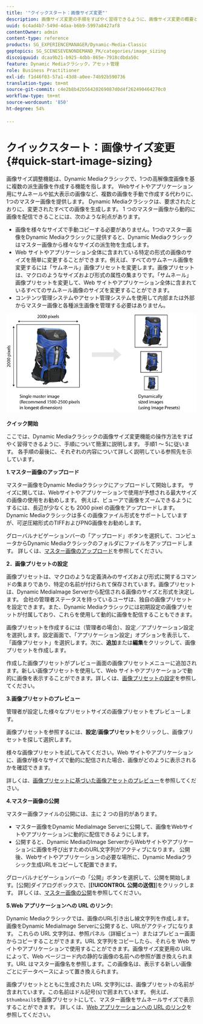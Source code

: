 ```yaml
---
title: '"クイックスタート：画像サイズ変更"'
description: 画像サイズ変更の手順をすばやく習得できるように、画像サイズ変更の概要と開始を簡単に説明します。
uuid: 6c4ad4b7-549d-4daa-b6b9-5997a8427af8
contentOwner: admin
content-type: reference
products: SG_EXPERIENCEMANAGER/Dynamic-Media-Classic
geptopics: SG_SCENESEVENONDEMAND_PK/categories/image_sizing
discoiquuid: dcaa9b21-b925-4dbb-865e-7918cdbda50c
feature: Dynamic Mediaクラシック，アセット管理
role: Business Practitioner
exl-id: f1d46f03-57a1-43d8-a0ee-74b92b590736
translation-type: tm+mt
source-git-commit: c4e2b8b42b56420269087d0d4f262490464270c0
workflow-type: tm+mt
source-wordcount: '850'
ht-degree: 54%

---
```


# クイックスタート：画像サイズ変更{#quick-start-image-sizing}

画像サイズ調整機能は、Dynamic Mediaクラシックで、1つの高解像度画像を基に複数の派生画像を作成する機能を指します。 Webサイトやアプリケーション用にサムネールや拡大表示の画像など、複数の画像を手動で作成する代わりに、1つのマスター画像を提供します。 Dynamic Mediaクラシックは、要求されたとおりに、変更されたすべての画像を生成します。 1 つのマスター画像から動的に画像を配信できることには、次のような利点があります。

* 画像を様々なサイズで手動コピーする必要がありません。1つのマスター画像をDynamic Mediaクラシックに提供すると、Dynamic Mediaクラシックはマスター画像から様々なサイズの派生物を生成します。
* Web サイトやアプリケーション全体に含まれている特定の形式の画像のサイズを簡単に変更することができます。例えば、すべてのサムネール画像を変更するには「サムネール」画像プリセットを変更します。画像プリセットは、マクロのようなサイズおよび形式の属性の集まりです。「サムネール」画像プリセットを変更して、Web サイトやアプリケーション全体に含まれているすべてのサムネール画像のサイズを変更することができます。
* コンテンツ管理システムやアセット管理システムを使用して内部または外部からマスター画像と各種派生画像を管理する必要はありません。

![同じ高解像度マスターファイルから、様々なサイズの複数の派生画像を作成できます。](/help/assets/is_derivative_sizes_popup.png)

**クイック開始**

ここでは、Dynamic Mediaクラシックの画像サイズ変更機能の操作方法をすばやく習得できるように、手順について簡潔に説明します。 手順1 ～ 5に従います。 各手順の最後に、それぞれの内容について詳しく説明している参照先を示しています。

**1.マスター画像のアップロード**

マスター画像をDynamic Mediaクラシックにアップロードして開始します。 サイズに関しては、Webサイトやアプリケーションで使用が予想される最大サイズの画像の使用をお勧めします。 例えば、ビューアで画像をズームできるようにするには、長辺が少なくとも 2000 pixel の画像をアップロードします。Dynamic Mediaクラシックは多くの画像ファイル形式をサポートしていますが、可逆圧縮形式のTIFFおよびPNG画像をお勧めします。

グローバルナビゲーションバーの「アップロード」ボタンを選択して、コンピュータからDynamic Mediaクラシックのフォルダにファイルをアップロードします。 詳しくは、[マスター画像のアップロード](uploading-master-images.md#uploading_master_images)を参照してください。

**2．画像プリセットの設定**

画像プリセットは、マクロのような定義済みのサイズおよび形式に関するコマンドの集まりであり、特定の名前が付けられて保存されています。画像プリセットは、Dynamic MediaImage Serverから配信される画像のサイズと形式を決定します。 会社の管理者ステータスを持っているユーザは、独自の画像プリセットを設定できます。また、Dynamic Mediaクラシックには初期設定の画像プリセットが付属しており、これらを使用して動的に画像を配信することもできます。

画像プリセットを作成するには（管理者の場合）、設定／アプリケーション設定を選択します。設定画面で、「アプリケーション設定」オプションを表示して、「画像プリセット」を選択します。次に、**追加**&#x200B;または&#x200B;**編集**&#x200B;をクリックして、画像プリセットを作成します。

作成した画像プリセットがプレビュー画面の画像プリセットメニューに追加されます。新しい画像プリセットを使用して、Web サイトやアプリケーションで動的に画像を表示することができます。詳しくは、[画像プリセットの設定](setting-image-presets.md#setting_up_image_presets)を参照してください。

**3.画像プリセットのプレビュー**

管理者が設定した様々なプリセットサイズの画像プリセットをプレビューします。

画像プリセットを参照するには、**設定**/**画像プリセット**&#x200B;をクリックし、画像プリセットを探して選択します。

様々な画像プリセットを試してみてください。Web サイトやアプリケーションに、画像が様々なサイズで動的に配信された場合、画像がどのように表示されるかを確認できます。

詳しくは、[画像プリセットに基づいた画像アセットのプレビュー](previewing-asset.md#previewing_an_image_asset_based_on_its_image_preset)を参照してください。

**4.マスター画像の公開**

マスター画像ファイルの公開には、主に 2 つの目的があります。

* マスター画像をDynamic MediaImage Serverに公開して、画像をWebサイトやアプリケーションに動的に配信できるようにします。
* 公開すると、Dynamic MediaのImage ServerからWebサイトやアプリケーションに画像を呼び出すためのURL文字列がアクティブになります。 公開後、Webサイトやアプリケーションの必要な場所に、Dynamic Mediaクラシック生成URLをコピーして配置できます。

グローバルナビゲーションバーの「公開」ボタンを選択して、公開を開始します。[公開]ダイアログボックスで、[**[!UICONTROL 公開の送信]**]をクリックします。 詳しくは、[マスター画像の公開](publishing-master-images.md#publishing_master_images)を参照してください。

**5.Web アプリケーションへの URL のリンク:**

Dynamic Mediaクラシックでは、画像のURL引き出し線文字列を作成します。 画像をDynamic MediaImage Serverに公開すると、URLがアクティブになります。 これらの URL 文字列は、参照パネル（詳細ビュー）またはプレビュー画面からコピーすることができます。URL 文字列をコピーしたら、それらを Web サイトやアプリケーションで使用することができます。画像サイズ変更用の URL によって、Web ページコード内の静的な画像の名前への参照が置き換えられます。URL はマスター画像名を参照します。この画像名は、表示する新しい画像ごとにデータベースによって置き換えられます。

画像プリセットとともに生成された URL 文字列には、画像プリセットの名前が含まれています。この名前はドル記号(`$`)で囲まれています。 例えば、`$thumbnail$`を画像プリセットにして、マスター画像をサムネールサイズで表示することができます。 詳しくは、[Web アプリケーションへの URL のリンク](linking-urls-web-application.md#linking_urls_to_your_web_application)を参照してください。
